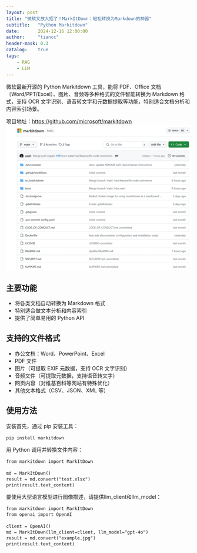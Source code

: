 ```yaml
---
layout: post
title: "微软又放大招了！MarkItDown：轻松转换为Markdown的神器"
subtitle:   "Python Markitdown"
date:       2024-12-16 12:00:00
author:     "tiancc"
header-mask: 0.3
catalog:    true
tags:
    - RAG
    - LLM
---
```



微软最新开源的 Python Markitdown 工具，能将 PDF、Office 文档（Word/PPT/Excel）、图片、音频等多种格式的文件智能转换为 Markdown 格式，支持 OCR 文字识别、语音转文字和元数据提取等功能，特别适合文档分析和内容索引场景。

项目地址：https://github.com/microsoft/markitdown
![](/img/markitdown/main.png)


## 主要功能
- 将各类文档自动转换为 Markdown 格式
- 特别适合做文本分析和内容索引
- 提供了简单易用的 Python API

## 支持的文件格式
- 办公文档：Word、PowerPoint、Excel
- PDF 文件
- 图片（可提取 EXIF 元数据，支持 OCR 文字识别）
- 音频文件（可提取元数据，支持语音转文字）
- 网页内容（对维基百科等网站有特殊优化）
- 其他文本格式（CSV、JSON、XML 等）

## 使用方法
安装首先，通过 pip 安装工具：

```
pip install markitdown
```
用 Python 调用并转换文件内容：
```
from markitdown import MarkItDown

md = MarkItDown()
result = md.convert("test.xlsx")
print(result.text_content)
```
要使用大型语言模型进行图像描述，请提供llm_client和llm_model：


```
from markitdown import MarkItDown
from openai import OpenAI

client = OpenAI()
md = MarkItDown(llm_client=client, llm_model="gpt-4o")
result = md.convert("example.jpg")
print(result.text_content)
```


